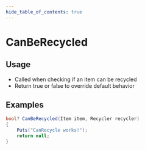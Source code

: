 ```yaml
---
hide_table_of_contents: true
---
```


# CanBeRecycled

## Usage

* Called when checking if an item can be recycled
* Return true or false to override default behavior

## Examples

```csharp title=""
bool? CanBeRecycled(Item item, Recycler recycler)
{
    Puts("CanRecycle works!");
    return null;
}
```
